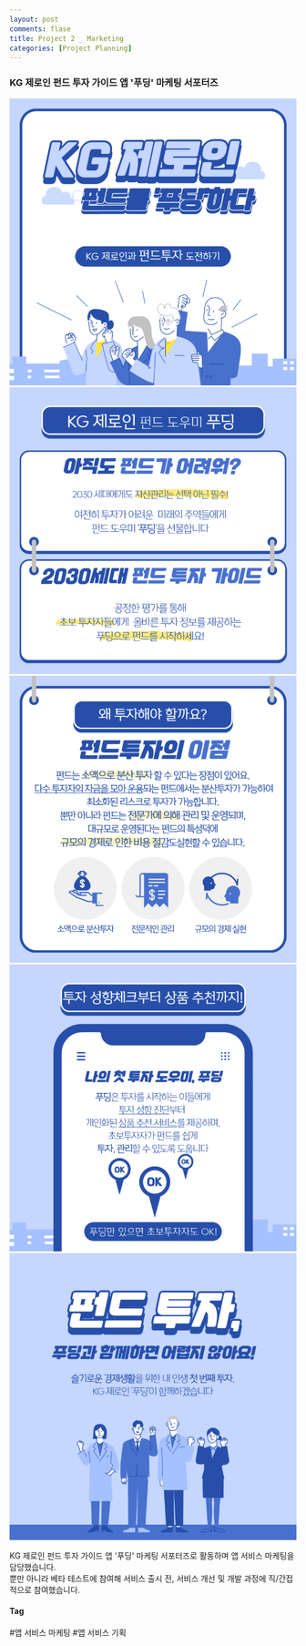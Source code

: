 ```yaml
---
layout: post
comments: flase
title: Project 2 _ Marketing
categories: [Project Planning]
---
```


### KG 제로인 펀드 투자 가이드 앱 '푸딩' 마케팅 서포터즈

![](/img/kg1.PNG)
![](/img/kg2.PNG)
![](/img/kg3.PNG)
![](/img/kg4.PNG)
![](/img/kg5.PNG)

KG 제로인 펀드 투자 가이드 앱 '푸딩' 마케팅 서포터즈로 활동하며 앱 서비스 마케팅을 담당했습니다.  
뿐만 아니라 베타 테스트에 참여해 서비스 출시 전, 서비스 개선 및 개발 과정에 직/간접적으로 참여했습니다.

#### Tag
#앱 서비스 마케팅
#앱 서비스 기획
